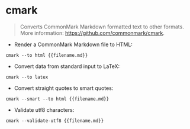 # cmark

> Converts CommonMark Markdown formatted text to other formats.
> More information: <https://github.com/commonmark/cmark>.

- Render a CommonMark Markdown file to HTML:

`cmark --to html {{filename.md}}`

- Convert data from standard input to LaTeX:

`cmark --to latex`

- Convert straight quotes to smart quotes:

`cmark --smart --to html {{filename.md}}`

- Validate utf8 characters:

`cmark --validate-utf8 {{filename.md}}`
